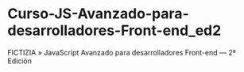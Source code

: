 # Curso-JS-Avanzado-para-desarrolladores-Front-end_ed2
FICTIZIA » JavaScript Avanzado para desarrolladores Front-end — 2ª Edición
